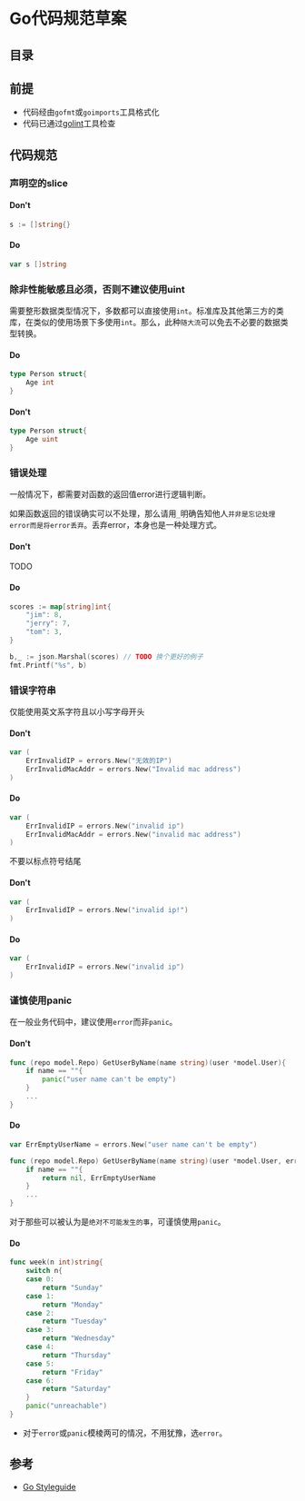 # Go代码规范草案
## 目录

## 前提
- 代码经由`gofmt`或`goimports`工具格式化
- 代码已通过[golint](https://github.com/golang/lint)工具检查

## 代码规范
### 声明空的slice
#### Don't
``` go
s := []string{}
```
#### Do
``` go
var s []string
```

### 除非性能敏感且必须，否则不建议使用uint
需要整形数据类型情况下，多数都可以直接使用`int`。标准库及其他第三方的类库，在类似的使用场景下多使用`int`。那么，此种`随大流`可以免去不必要的数据类型转换。

#### Do
``` go
type Person struct{
	Age int
}
```

#### Don't
``` go
type Person struct{
	Age uint
}
```

### 错误处理
一般情况下，都需要对函数的返回值error进行逻辑判断。

如果函数返回的错误确实可以不处理，那么请用`_`明确告知他人`并非是忘记处理error而是将error丢弃`。丢弃error，本身也是一种处理方式。
#### Don't
TODO 

#### Do
``` go
scores := map[string]int{
	"jim": 8,
	"jerry": 7,
	"tom": 3,
}

b,_ := json.Marshal(scores) // TODO 换个更好的例子
fmt.Printf("%s", b)
```

### 错误字符串
仅能使用英文系字符且以小写字母开头
#### Don't
``` go
var (
	ErrInvalidIP = errors.New("无效的IP")
	ErrInvalidMacAddr = errors.New("Invalid mac address")
)
```

#### Do
``` go
var (
	ErrInvalidIP = errors.New("invalid ip")
	ErrInvalidMacAddr = errors.New("invalid mac address")
)
```

不要以标点符号结尾
#### Don't
``` go
var (
	ErrInvalidIP = errors.New("invalid ip!")
)
```

#### Do
``` go
var (
	ErrInvalidIP = errors.New("invalid ip")
)
```

### 谨慎使用panic
在一般业务代码中，建议使用`error`而非`panic`。

#### Don't
``` go
func (repo model.Repo) GetUserByName(name string)(user *model.User){
	if name == ""{
		panic("user name can't be empty")
	}
	...
}
```
#### Do
``` go
var ErrEmptyUserName = errors.New("user name can't be empty")

func (repo model.Repo) GetUserByName(name string)(user *model.User, err error){
	if name == ""{
		return nil, ErrEmptyUserName
	}
	...
}
```

对于那些可以被认为是`绝对不可能发生的事`，可谨慎使用`panic`。

#### Do
``` go
func week(n int)string{
	switch n{
	case 0:
		return "Sunday"
	case 1:
		return "Monday"
	case 2:
		return "Tuesday"
	case 3:
		return "Wednesday"
	case 4:
		return "Thursday"
	case 5:
		return "Friday"
	case 6:
		return "Saturday"
	}
	panic("unreachable")
}
```

- 对于`error`或`panic`模棱两可的情况，不用犹豫，选`error`。


## 参考
- [Go Styleguide](https://github.com/bahlo/go-styleguide)